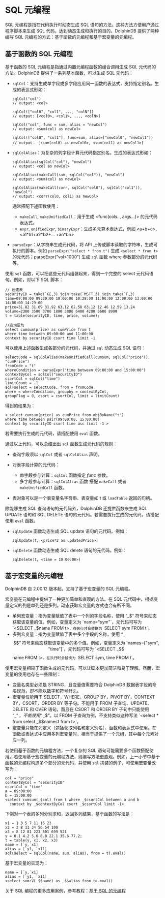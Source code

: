 # SQL 元编程

SQL 元编程是指在代码执行时动态生成 SQL 语句的方法。这种方法方便用户通过程序脚本来生成 SQL 代码，达到动态生成和执行的目的。DolphinDB 提供了两种编写 SQL
元编程的方式：基于函数的元编程和基于宏变量的元编程。

## 基于函数的 SQL 元编程

基于函数的 SQL 元编程是指通过内置元编程函数的组合调用生成 SQL 元代码的方法。DolphinDB 提供了一系列基本函数，可以生成 SQL 元代码：

* `sqlCol`：支持生成单字段或多字段应用同一函数的表达式，支持指定别名。生成的表达式形如：

  ```
  sqlCol("col")
  // output: <col>

  sqlCol(["col0", "col1", ..., "colN"])
  // output: [<col0>, <col1>, ..., <colN>]

  sqlCol("col", func = sum, alias = "newCol")
  // output: <sum(col) as newCol>

  sqlCol(["col0", "col1"], func=sum, alias=["newCol0", "newCol1"])
  // output： [<sum(col0) as newCol0>, <sum(col1) as newCol1>]
  ```
* `sqlColAlias`：为复杂的列字段计算元代码指定别名。生成的表达式形如：

  ```
  sqlColAlias(sqlCol("col"), "newCol")
  // output: <col as newCol>

  sqlColAlias(makeCall(sum, sqlCol("col")), "newCol")
  // output: <sum(col) as newCol>

  sqlColAlias(makeCall(corr, sqlCol("col0"), sqlCol("col1")), "newCol")
  // output: <corr(col0, col1) as newCol>
  ```

  通常搭配下述函数使用：

  + `makeCall`, `makeUnifiedCall`：用于生成
    <func(cols.., args...)> 的元代码表达式。
  + `expr`, `unifiedExpr`,
    `binaryExpr`：生成多元算术表达式，例如 <a+b+c>,
    <a1\*b1+a2\*b2+... +an\*bn>
* `parseExpr`：从字符串生成元代码，将 API 上传或脚本读取的字符串，生成可执行的脚本。例如
  `parseExpr("select * from t")` 生成 `<select * from
  t>` 的元代码；parseExpr("vol>1000") 生成 `sql` 函数 where
  参数部分的元代码等。

使用 `sql` 函数，可以把这些元代码组装起来，得到一个完整的
select 元代码语句。例如，对以下 SQL 脚本：

```
// 创建表
securityID = take(`GE,3) join take(`MSFT,3) join take(`F,3)
time=09:00:00 09:30:00 10:00:00 10:28:00 11:00:00 12:00:00 13:00:00 14:00:00 14:29:00
price=31.82 31.69 31.92 63.12 62.58 63.12 12.46 12.59 13.24
volume=2300 3500 3700 1800 3800 6400 4200 5600 8900
t = table(securityID, time, price, volume);

//查询语句
select cumsum(price) as cumPrice from t
where time between 09:00:00 and 11:00:00
context by securityID csort time limit -1
```

可以使用上述函数生成各部分的元代码，并通过 `sql` 动态生成 SQL
语句：

```
selectCode = sqlColAlias(makeUnifiedCall(cumsum, sqlCol("price")), "cumPrice")
fromCode = "t"
whereCondition = parseExpr("time between 09:00:00 and 15:00:00")
contextByCol = sqlCol("securityID")
csortCol = sqlCol("time")
limitCount = -1
sql(select = selectCode, from = fromCode,
where = whereCondition, groupby = contextByCol,
groupFlag = 0, csort = csortCol, limit = limitCount)
```

得到的结果为：

```
< select cumsum(price) as cumPrice from objByName("t")
where time between pair(09:00:00, 15:00:00)
context by securityID csort time asc limit -1 >
```

若需要执行生成的元代码，请搭配使用 `eval` 函数。

通过以上代码，可以总结出出 `sql` 函数生成元代码的规则：

* 查询字段须以 `sqlCol` 或者 `sqlColAlias` 声明。
* 对表字段计算的元代码：

  + 单字段参与计算：`sqlCol` 函数指定 *func* 参数。
  + 多字段参与计算：`sqlColAlias` 函数 搭配 `makeCall`
    或者 `makeUnifiedCall` 函数。
* 表对象可以是一个表变量名字符串、表变量如 t 或 `loadTable` 返回的句柄。

除能够生成 SQL 查询语句的元代码外，DolphinDB 还提供函数来生成 SQL UPDATE 语句和 SQL DELETE
语句的元代码。若需要执行生成的元代码，请搭配使用 `eval` 函数。

* `sqlUpdate` 函数动态生成 SQL update 语句的元代码。例如：

  ```
  sqlUpdate(t, <price*2 as updatedPrice>)
  ```
* `sqlDelete` 函数动态生成 SQL delete 语句的元代码。例如：

  ```
  sqlDelete(t, <time = 10:00:00>)
  ```

## 基于宏变量的元编程

DolphinDB 自 2.00.12 版本起，支持了基于宏变量的 SQL 元编程。

宏变量在元编程中提供了一种更加简单和直观的方法。在 SQL 元代码中，根据变量定义的列是单列还是多列，动态获取宏变量的方式也会有所不同。

* 单列宏变量：指为变量赋值了表中一个列的字段名称，使用 “\_$“ 符号来动态获取该变量的值。例如，变量定义为
  `name="sym"`，元代码可写为 `<SELECT _$name FROM
  t>`，在执行时会替换为 `SELECT sym FROM t`。
* 多列宏变量：指为变量赋值了表中多个字段的名称，使用 “\_$$” 符号来动态获取该变量中的多个值。例如，变量定义为 `names=["sym",
  "time"]`，元代码可写为 `<SELECT _$$name FROM t>`，在执行时会替换为
  `SELECT sym, time FROM t`。

使用宏变量相较于函数生成的元代码，可以让脚本更加简洁和易于理解。然而，宏变量的使用也存在一些限制：

* 变量名类型必须是 STRING，且变量值需要符合 DolphinDB 数据表字段的命名规范，即不能以数字和符号开头。
* 宏变量仅能用于 SELECT，WHERE，GROUP BY，PIVOT BY，CONTEXT BY，CSORT，ORDER BY 等子句。不能用于 FROM
  子查询、UPDATE、DELETE 和 OVER 语句。而且在 CSORT 和 ORDER BY 子句中只能使用 “\_$”，不能使用 “\_$$”。以 FROM
  子查询为例，不支持类似这种写法 `<select * from select _$$names1 from
  t>`。
* 宏变量只能在列定义（包括获取列名和定义别名）、函数和表达式中使用。在函数或表达式中应用多列宏变量时，相当于提供了一个元组，其中每个元素对应一列。

若使用基于函数的元编程方法，一个复杂的 SQL
语句可能需要多个函数搭配使用。若使用基于宏变量的元编程方法，则编写方法更直观。例如，上一小节中基于函数的元编程构造多个部分的元代码，并使用
`sql` 拼装的例子，可使用宏变量改写为：

```
col = "price"
contextByCol = "securityID"
csortCol = "time"
a = 09:00:00
b = 15:00:00
<select cumsum(_$col) from t where _$csortCol between a and b
  context by _$contextByCol csort _$csortCol limit -1>
```

下例对一个表的多列分别求和，返回多列结果，基于函数的写法是：

```
x1 = 1 3 5 7 11 16 23
x2 = 2 8 11 34 56 54 100
x3 = 8 12 81 223 501 699 521
y = 0.1 4.2 5.6 8.8 22.1 35.6 77.2;
t = table(y, x1, x2, x3)
name = [`y,`x1]
alias = [`y1, `x11]
sql(select = sqlCol(name, sum, alias), from = t).eval()
```

基于宏变量的实现为：

```
name = [`y,`x1]
alias = [`y1, `x11]
<select sum:V(_$$name) as _$$alias from t>.eval()
```

关于 SQL 编程的更多应用案例，参考教程：[基于 SQL 的元编程](../tutorials/macro_var_based_metaprogramming.md)

